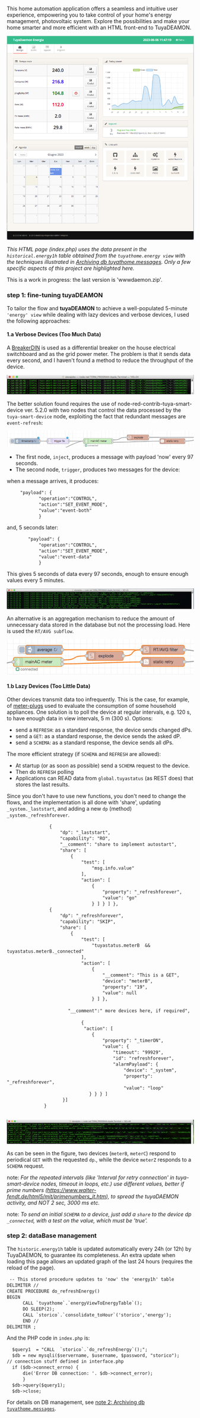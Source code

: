 This home automation application offers a seamless and intuitive user experience, empowering you to take control of your home's energy management, photovoltaic system. Explore the possibilities and make your home smarter and more efficient with an HTML front-end to TuyaDEAMON.

![](https://github.com/msillano/tuyaDEAMON-applications/blob/main/pics/app003.png?raw=true)

_This HTML page  (index.php) uses the data present in the `historical.energy1h` table obtained from the `tuyathome.energy view` with the techniques illustrated in [Archiving db tuyathome.messages](https://github.com/msillano/tuyaDEAMON-applications/wiki/note-2:-Archiving-db-tuyathome.messages). Only a few specific aspects of this project are highlighted here._

This is a work in progress: the last version is 'wwwdaemon.zip'.

### step 1: fine-tuning tuyaDEAMON

To tailor the flow and **tuyaDEAMON** to achieve a well-populated 5-minute `'energy' view` while dealing with lazy devices and verbose devices, I used the following approaches:

#### 1.a Verbose Devices (Too Much Data)
 A [BreakerDIN](https://github.com/msillano/tuyaDAEMON/blob/main/devices/BreakerDIN/device_BreakerDIN.pdf) is used as a differential breaker on the house electrical switchboard and as the grid power meter. The problem is that it sends data every second, and I haven't found a method to reduce the throughput of the device. 

![](https://github.com/msillano/tuyaDEAMON-applications/blob/main/pics/mainAC003.png?raw=true)

The better solution found requires the use of node-red-contrib-tuya-smart-device ver. 5.2.0 with two nodes that control the data processed by the `tuya-smart-device` node, exploiting the fact that redundant messages are `event-refresh`:

![](https://github.com/msillano/tuyaDEAMON-applications/blob/main/pics/mainAC002.png?raw=true)

- The first node, `inject`, produces a message with payload 'now' every 97 seconds.
- The second node, `trigger`, produces two messages for the device:
      
when a message arrives, it produces:
````       
     "payload": {
            "operation":"CONTROL",
            "action":"SET_EVENT_MODE",
            "value":"event-both"
            }
````            
and, 5 seconds later:
````            
        "payload": {
            "operation":"CONTROL",
            "action":"SET_EVENT_MODE",
            "value":"event-data"
            }   
````            
            
This gives 5 seconds of data every 97 seconds, enough to ensure enough values every 5 minutes.

![](https://github.com/msillano/tuyaDEAMON-applications/blob/main/pics/mainAC004.png?raw=true)

An alternative is an aggregation mechanism to reduce the amount of unnecessary data stored in the database but not the processing load. Here is used the `RT/AVG subflow`.

![](https://github.com/msillano/tuyaDEAMON-applications/blob/main/pics/mainAC001.png?raw=true)



#### 1.b Lazy Devices (Too Little Data)
 Other devices transmit data too infrequently. This is the case, for example, of [meter-plugs](https://github.com/msillano/tuyaDAEMON/blob/main/devices/Smart_socket/device_Smart_socket.pdf) used to evaluate the consumption of some household appliances.
One solution is to poll the device at regular intervals, e.g. 120 s, to have enough data in view intervals, 5 m (300 s).
Options:
 - send a `REFRESH`: as a standard response, the device sends changed dPs.
 - send a `GET`: as a standard response, the device sends the asked dP.
 - send a `SCHEMA`: as a standard response, the device sends all dPs.
  
The more efficient strategy (if `SCHEMA` and `REFRESH` are allowed):
  - At startup (or as soon as possible) send a `SCHEMA` request to the device.
  - Then do `REFRESH` polling
  - Applications can READ data from `global.tuyastatus` (as REST does) that stores the last results.
   
Since you don't have to use new functions, you don't need to change the flows, and the implementation is all done with 'share', updating `_system._laststart`, and adding a new `dp` (method) `_system._refreshforever`. 

````
                {
                    "dp": "_laststart",
                    "capability": "RO",
                    "__comment": "share to implement autostart",
                    "share": [
                        {
                            "test": [
                                "msg.info.value"
                            ],
                            "action": [
                                {
                                    "property": "_refreshforever",
                                    "value": "go"
                                } ] } ] },
                {
                    "dp": "_refreshforever",
                    "capability": "SKIP",
                    "share": [
                        {
                            "test": [
                                "tuyastatus.meterB  && tuyastatus.meterB._connected"
                            ],
                            "action": [
                                {
                                    "__comment": "This is a GET",
                                    "device": "meterB",
                                    "property": "19",
                                    "value": null
                                } ] },
                                
                       "__comment":" more devices here, if required",
                       
                            {
                             "action": [
                                {
                                    "property": "_timerON",
                                    "value": {
                                        "timeout": "99929",
                                        "id": "refreshforever",
                                        "alarmPayload": {
                                            "device": "_system",
                                            "property": "_refreshforever",
                                            "value": "loop"
                               } } } ]
                     }]
              }
     
````

 ![](https://github.com/msillano/tuyaDEAMON-applications/blob/main/pics/meterA001.png?raw=true)
 
 As can be seen in the figure, two devices (`meterB`, `meterC`) respond to periodical `GET` with the requested `dp`., while the device `meterZ` responds to a `SCHEMA` request.
 
 note: _For the repeated intervals (like 'Interval for retry connection' in tuya-smart-device nodes, timeout in loops, etc.) use different values, better if prime numbers (https://www.walter-fendt.de/html5/mit/primenumbers_it.htm), to spread the tuyaDAEMON activity, and NOT 2 sec, 3000 ms etc._
 
note: _To send an initial `SCHEMA` to a device, just add a `share` to the device dp `_connected`,
with a test on the value, which must be 'true'._

### step 2: dataBase management
The `historic.energy1h` table is updated automatically every 24h (or 12h) by TuyaDAEMON, to guarantee its completeness. An extra update when loading this page allows an updated graph of the last 24 hours (requires the reload of the page).

````
 -- This stored procedure updates to 'now' the 'energy1h' table
DELIMITER //
CREATE PROCEDURE do_refreshEnergy()
BEGIN
      CALL `tuyathome`.`energyViewToEnergyTable`();
      DO SLEEP(2);
      CALL `storico`.`consolidate_toHour`('storico','energy');
	  END //
DELIMITER ;
````
And the PHP code  in `index.php` is:
````
  $query1  = "CALL  `storico`.`do_refreshEnergy`();";
  $db = new mysqli($servername, $username, $password, "storico");       // connection stuff defined in interface.php
  if ($db->connect_errno) {
      die('Error DB connection: '. $db->connect_error);
      }
  $db->query($query1);
  $db->close;
````

For details on DB management, see [note 2: Archiving db `tuyathome.messages`](https://github.com/msillano/tuyaDEAMON-applications/wiki/note-2:-Archiving-db-tuyathome.messages).



